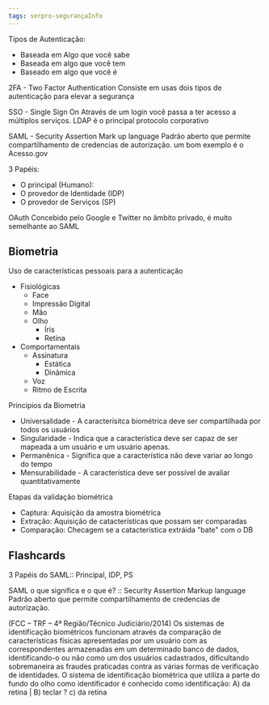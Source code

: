 ```yaml
---
tags: serpro-segurançaInfo 
---
```

Tipos de Autenticação:
- Baseada em Algo que você sabe
- Baseada em algo que você tem
- Baseado em algo que você é

2FA - Two Factor Authentication
Consiste em usas dois tipos de autenticação para elevar a segurança

SSO - Single Sign On
Através de um login você passa a ter acesso a múltiplos serviços. LDAP é o principal protocolo corporativo

SAML - Security Assertion Mark up language
Padrão aberto que permite compartilhamento de credencias de autorização. um bom exemplo é o Acesso.gov

3 Papéis:
- O principal (Humano): 
- O provedor de Identidade (IDP)
- O provedor de Serviços (SP)

OAuth
Concebido pelo Google e Twitter no âmbito privado, é muito semelhante ao SAML

## Biometria
Uso de características pessoais para a autenticação
- Fisiológicas
	- Face
	- Impressão Digital
	- Mão
	- Olho
		- Íris
		- Retina
- Comportamentais
	- Assinatura
		- Estática
		- Dinâmica
	- Voz
	- Ritmo de Escrita

Principios da Biometria
- Universalidade - A caracterísitca biométrica deve ser compartilhada por todos os usuários
- Singularidade - Indica que a característica deve ser capaz de ser mapeada a um usuário e um usuário apenas.
- Permanênica - Significa que a característica não deve variar ao longo do tempo
- Mensurabilidade - A característica deve ser possível de avaliar quantitativamente

Etapas da validação biométrica
- Captura: Aquisição da amostra biométrica
- Extração: Aquisição de catacterísticas que possam ser comparadas
- Comparação: Checagem se a catacterística extráida "bate" com o DB

## Flashcards
3 Papéis do SAML:: Principal, IDP, PS
<!--SR:!2023-05-06,4,270-->
SAML o que significa e o que é? :: Security Assertion Markup language Padrão aberto que permite compartilhamento de credencias de autorização.
<!--SR:!2023-05-05,3,250-->
(FCC – TRF – 4ª Região/Técnico Judiciário/2014) Os sistemas de identificação biométricos funcionam  através da comparação de características físicas apresentadas por um usuário com as correspondentes  armazenadas em um determinado banco de dados, identificando-o ou não como um dos usuários  cadastrados, dificultando sobremaneira as fraudes praticadas contra as várias formas de verificação de  identidades. O sistema de identificação biométrica que utiliza a parte do fundo do olho como identificador  é conhecido como identificação: A) da retina  |  B)  teclar 
?
c) da retina
<!--SR:!2023-05-06,4,272-->



